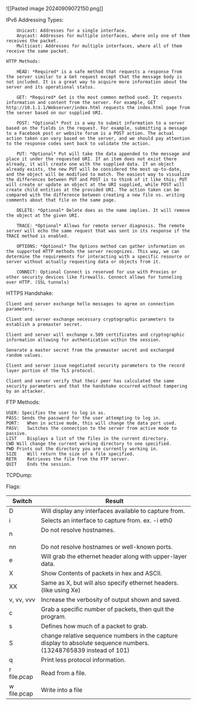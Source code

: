 
![[Pasted image 20240909072150.png]]


IPv6 Addressing Types: 

		Unicast: Addresses for a single interface.
		Anycast: Addresses for multiple interfaces, where only one of them receives the packet.
		Multicast: Addresses for multiple interfaces, where all of them receive the same packet.

	HTTP Methods: 
		
		HEAD: *Required* is a safe method that requests a response from the server similar to a Get request except that the message body is not included. It is a great way to acquire more information about the server and its operational status.

		GET: *Required* Get is the most common method used. It requests information and content from the server. For example, GET http://10.1.1.1/Webserver/index.html requests the index.html page from the server based on our supplied URI.

		POST: *Optional* Post is a way to submit information to a server based on the fields in the request. For example, submitting a message to a Facebook post or website forum is a POST action. The actual action taken can vary based on the server, and we should pay attention to the response codes sent back to validate the action.

		PUT: *Optional* Put will take the data appended to the message and place it under the requested URI. If an item does not exist there already, it will create one with the supplied data. If an object already exists, the new PUT will be considered the most up-to-date, and the object will be modified to match. The easiest way to visualize the differences between PUT and POST is to think of it like this; PUT will create or update an object at the URI supplied, while POST will create child entities at the provided URI. The action taken can be compared with the difference between creating a new file vs. writing comments about that file on the same page.

		DELETE: *Optional* Delete does as the name implies. It will remove the object at the given URI.

		TRACE: *Optional* Allows for remote server diagnosis. The remote server will echo the same request that was sent in its response if the TRACE method is enabled.

		OPTIONS: *Optional* The Options method can gather information on the supported HTTP methods the server recognizes. This way, we can determine the requirements for interacting with a specific resource or server without actually requesting data or objects from it.

		CONNECT: Optional Connect is reserved for use with Proxies or other security devices like firewalls. Connect allows for tunneling over HTTP. (SSL tunnels)

HTTPS Handshake: 

	Client and server exchange hello messages to agree on connection parameters.
    
    Client and server exchange necessary cryptographic parameters to establish a premaster secret.
    
    Client and server will exchange x.509 certificates and cryptographic information allowing for authentication within the session.
    
    Generate a master secret from the premaster secret and exchanged random values.
    
    Client and server issue negotiated security parameters to the record layer portion of the TLS protocol.
    
    Client and server verify that their peer has calculated the same security parameters and that the handshake occurred without tampering by an attacker.

FTP Methods: 

	USER: Specifies the user to log in as.
	PASS: Sends the password for the user attempting to log in.
	PORT:	When in active mode, this will change the data port used.
	PASV:	Switches the connection to the server from active mode to passive.
	LIST	Displays a list of the files in the current directory.
	CWD	Will change the current working directory to one specified.
	PWD	Prints out the directory you are currently working in.
	SIZE	Will return the size of a file specified.
	RETR	Retrieves the file from the FTP server.
	QUIT	Ends the session.


TCPDump: 

Flags: 

| **Switch**   | **Result**                                                                                                             |
|--------------|------------------------------------------------------------------------------------------------------------------------|
| D            | Will display any interfaces available to capture from.<br>                                                             |
| i            | Selects an interface to capture from. ex. -i eth0<br>                                                                  |
| n            | Do not resolve hostnames.<br><br>                                                                                      |
| nn           | Do not resolve hostnames or well-known ports.                                                                          |
| e            | Will grab the ethernet header along with upper-layer data.<br>                                                         |
| X            | Show Contents of packets in hex and ASCII.<br>                                                                         |
| XX           | Same as X, but will also specify ethernet headers. (like using Xe)<br>                                                 |
| v, vv, vvv   | Increase the verbosity of output shown and saved.<br>                                                                  |
| c            | Grab a specific number of packets, then quit the program.<br>                                                          |
| s            | Defines how much of a packet to grab.<br>                                                                              |
| S            | change relative sequence numbers in the capture display to absolute sequence numbers. (13248765839 instead of 101)<br> |
| q            | Print less protocol information.<br>                                                                                   |
| r file.pcap	 | Read from a file.<br>                                                                                                  |
| w file.pcap	 | Write into a file<br>                                                                                                  |


		
